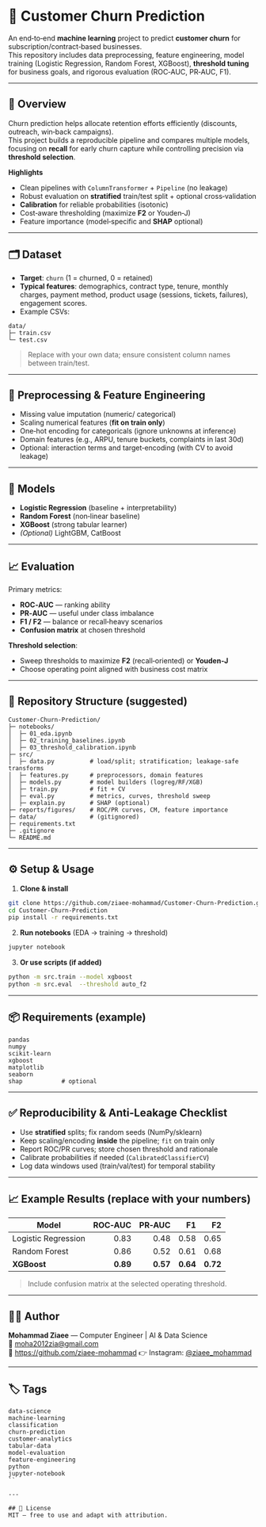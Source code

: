 # 🧾 Customer Churn Prediction

An end‑to‑end **machine learning** project to predict **customer churn** for subscription/contract‑based businesses.  
This repository includes data preprocessing, feature engineering, model training (Logistic Regression, Random Forest, XGBoost), **threshold tuning** for business goals, and rigorous evaluation (ROC‑AUC, PR‑AUC, F1).

---

## 📖 Overview
Churn prediction helps allocate retention efforts efficiently (discounts, outreach, win‑back campaigns).  
This project builds a reproducible pipeline and compares multiple models, focusing on **recall** for early churn capture while controlling precision via **threshold selection**.

**Highlights**
- Clean pipelines with `ColumnTransformer` + `Pipeline` (no leakage)  
- Robust evaluation on **stratified** train/test split + optional cross‑validation  
- **Calibration** for reliable probabilities (isotonic)  
- Cost‑aware thresholding (maximize **F2** or Youden‑J)  
- Feature importance (model‑specific and **SHAP** optional)

---

## 🗂️ Dataset
- **Target**: `churn` (1 = churned, 0 = retained)  
- **Typical features**: demographics, contract type, tenure, monthly charges, payment method, product usage (sessions, tickets, failures), engagement scores.  
- Example CSVs:
```
data/
├─ train.csv
└─ test.csv
```
> Replace with your own data; ensure consistent column names between train/test.

---

## 🔧 Preprocessing & Feature Engineering
- Missing value imputation (numeric/ categorical)  
- Scaling numerical features (**fit on train only**)  
- One‑hot encoding for categoricals (ignore unknowns at inference)  
- Domain features (e.g., ARPU, tenure buckets, complaints in last 30d)  
- Optional: interaction terms and target‑encoding (with CV to avoid leakage)

---

## 🧠 Models
- **Logistic Regression** (baseline + interpretability)  
- **Random Forest** (non‑linear baseline)  
- **XGBoost** (strong tabular learner)  
- *(Optional)* LightGBM, CatBoost

---

## 📈 Evaluation
Primary metrics:
- **ROC‑AUC** — ranking ability
- **PR‑AUC** — useful under class imbalance
- **F1 / F2** — balance or recall‑heavy scenarios
- **Confusion matrix** at chosen threshold

**Threshold selection**:
- Sweep thresholds to maximize **F2** (recall‑oriented) or **Youden‑J**  
- Choose operating point aligned with business cost matrix

---

## 🧩 Repository Structure (suggested)
```
Customer-Churn-Prediction/
├─ notebooks/
│  ├─ 01_eda.ipynb
│  ├─ 02_training_baselines.ipynb
│  ├─ 03_threshold_calibration.ipynb
├─ src/
│  ├─ data.py          # load/split; stratification; leakage-safe transforms
│  ├─ features.py      # preprocessors, domain features
│  ├─ models.py        # model builders (logreg/RF/XGB)
│  ├─ train.py         # fit + CV
│  ├─ eval.py          # metrics, curves, threshold sweep
│  ├─ explain.py       # SHAP (optional)
├─ reports/figures/    # ROC/PR curves, CM, feature importance
├─ data/               # (gitignored)
├─ requirements.txt
├─ .gitignore
└─ README.md
```

---

## ⚙️ Setup & Usage
1) **Clone & install**
```bash
git clone https://github.com/ziaee-mohammad/Customer-Churn-Prediction.git
cd Customer-Churn-Prediction
pip install -r requirements.txt
```

2) **Run notebooks** (EDA → training → threshold)
```bash
jupyter notebook
```

3) **Or use scripts (if added)**
```bash
python -m src.train --model xgboost
python -m src.eval  --threshold auto_f2
```

---

## 📦 Requirements (example)
```
pandas
numpy
scikit-learn
xgboost
matplotlib
seaborn
shap           # optional
```

---

## ✅ Reproducibility & Anti‑Leakage Checklist
- Use **stratified** splits; fix random seeds (NumPy/sklearn)  
- Keep scaling/encoding **inside** the pipeline; `fit` on train only  
- Report ROC/PR curves; store chosen threshold and rationale  
- Calibrate probabilities if needed (`CalibratedClassifierCV`)  
- Log data windows used (train/val/test) for temporal stability

---

## 📈 Example Results (replace with your numbers)
| Model | ROC‑AUC | PR‑AUC | F1 | F2 |
|------|--------:|------:|---:|---:|
| Logistic Regression | 0.83 | 0.48 | 0.58 | 0.65 |
| Random Forest | 0.86 | 0.52 | 0.61 | 0.68 |
| **XGBoost** | **0.89** | **0.57** | **0.64** | **0.72** |

> Include confusion matrix at the selected operating threshold.

---

## 🧑‍💻 Author
**Mohammad Ziaee** — Computer Engineer | AI & Data Science  
📧 moha2012zia@gmail.com  
🔗 https://github.com/ziaee-mohammad
👉 Instagram: [@ziaee_mohammad](https://www.instagram.com/ziaee_mohammad/)

---

## 🏷 Tags
```
data-science
machine-learning
classification
churn-prediction
customer-analytics
tabular-data
model-evaluation
feature-engineering
python
jupyter-notebook
``

---

## 📜 License
MIT — free to use and adapt with attribution.
